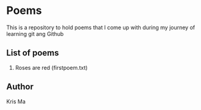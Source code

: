 # Poems 

This is a repository to hold poems that I come up with during my journey of learning git ang Github


## List of poems
1. Roses are red (firstpoem.txt)

## Author

Kris Ma
